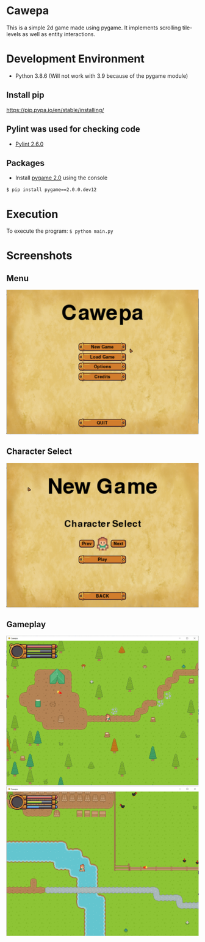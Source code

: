 # Cawepa

This is a simple 2d game made using pygame. It implements scrolling tile-levels as well as entity interactions. 

# Development Environment

* Python 3.8.6 (Will not work with 3.9 because of the pygame module)
## Install pip
https://pip.pypa.io/en/stable/installing/

## Pylint was used for checking code
* [Pylint 2.6.0](https://pypi.org/project/pylint/)

## Packages
* Install [pygame 2.0](https://pypi.org/project/pygame/2.0.0.dev12/) using the console
```
$ pip install pygame==2.0.0.dev12
```

# Execution

To execute the program: `$ python main.py`

# Screenshots
## Menu
![Main Menu](screenshots/screenshot.png)

## Character Select
![Character Select Menu](screenshots/screenshot3.png)

## Gameplay
![Gameplay 1](screenshots/screenshot1.png)
![Gameplay 2](screenshots/screenshot2.png)
